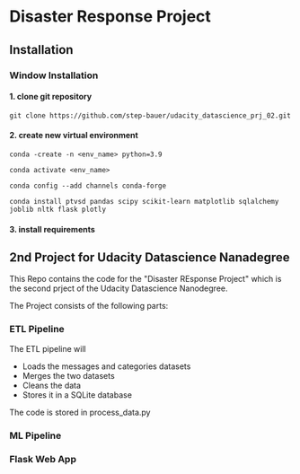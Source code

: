 # Disaster Response Project


## Installation

### Window Installation
#### 1. clone git repository
``` 
git clone https://github.com/step-bauer/udacity_datascience_prj_02.git
```

#### 2. create new virtual environment
```
conda -create -n <env_name> python=3.9

conda activate <env_name>

conda config --add channels conda-forge

conda install ptvsd pandas scipy scikit-learn matplotlib sqlalchemy joblib nltk flask plotly
```
#### 3. install requirements

## 2nd Project for Udacity Datascience Nanadegree
This Repo contains the code for the "Disaster REsponse Project" which is the second prject of the Udacity Datascience Nanodegree.


The Project consists of the following parts:

### ETL Pipeline
The ETL pipeline will

* Loads the messages and categories datasets
* Merges the two datasets
* Cleans the data
* Stores it in a SQLite database

The code is stored in process_data.py

### ML Pipeline


### Flask Web App


